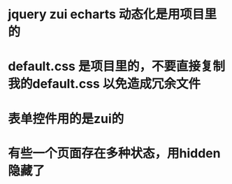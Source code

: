 # jquery zui echarts 动态化是用项目里的
# default.css 是项目里的，不要直接复制我的default.css 以免造成冗余文件
# 表单控件用的是zui的 
# 有些一个页面存在多种状态，用hidden隐藏了
